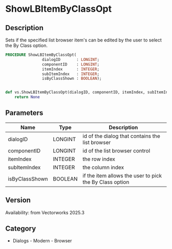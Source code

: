# ShowLBItemByClassOpt

## Description
Sets if the specified list browser item's can be edited by the user to select the By Class option.

```pascal
PROCEDURE ShowLBItemByClassOpt(
				dialogID       : LONGINT;
				componentID    : LONGINT;
				itemIndex      : INTEGER;
				subItemIndex   : INTEGER;
				isByClassShown : BOOLEAN);
```

```python

def vs.ShowLBItemByClassOpt(dialogID, componentID, itemIndex, subItemIndex, isByClassShown):
    return None
```

## Parameters
|Name|Type|Description|
|---|---|---|
|dialogID|LONGINT|id of the dialog that contains the list browser|
|componentID|LONGINT|id of the list browser control|
|itemIndex|INTEGER|the row index|
|subItemIndex|INTEGER|the column index|
|isByClassShown|BOOLEAN|if the item allows the user to pick the By Class option|

## Version
Availability: from Vectorworks 2025.3
## Category
* Dialogs - Modern - Browser

